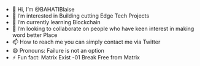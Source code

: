 - 👋 Hi, I’m @BAHATIBlaise
- 👀 I’m interested in Building cutting Edge Tech Projects
- 🌱 I’m currently learning Blockchain 
- 💞️ I’m looking to collaborate on people who have keen interest in making word better Place
- 📫 How to reach me you can simply contact me via Twitter 
- 😄 Pronouns: Failure is not an option 
- ⚡ Fun fact: Matrix Exist 
-01 Break Free from Matrix 
<!---
BAHATIBlaise/BAHATIBlaise is a ✨ special ✨ repository because its `README.md` (this file) appears on your GitHub profile.
You can click the Preview link to take a look at your changes.
--->
